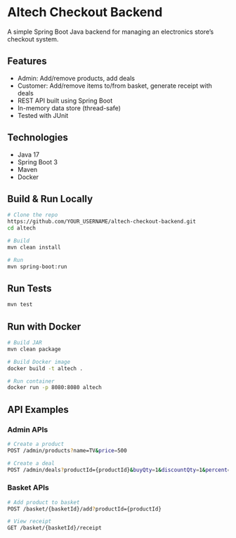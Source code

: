 # Altech Checkout Backend

A simple Spring Boot Java backend for managing an electronics store’s checkout system.

## Features
- Admin: Add/remove products, add deals
- Customer: Add/remove items to/from basket, generate receipt with deals
- REST API built using Spring Boot
- In-memory data store (thread-safe)
- Tested with JUnit

## Technologies
- Java 17
- Spring Boot 3
- Maven
- Docker

## Build & Run Locally
```bash
# Clone the repo
https://github.com/YOUR_USERNAME/altech-checkout-backend.git
cd altech

# Build
mvn clean install

# Run
mvn spring-boot:run
```

## Run Tests
```bash
mvn test
```

## Run with Docker
```bash
# Build JAR
mvn clean package

# Build Docker image
docker build -t altech .

# Run container
docker run -p 8080:8080 altech
```

## API Examples
### Admin APIs
```bash
# Create a product
POST /admin/products?name=TV&price=500

# Create a deal
POST /admin/deals?productId={productId}&buyQty=1&discountQty=1&percent=50
```

### Basket APIs
```bash
# Add product to basket
POST /basket/{basketId}/add?productId={productId}

# View receipt
GET /basket/{basketId}/receipt
```
